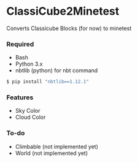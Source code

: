 # ClassiCube2Minetest

Converts Classicube Blocks (for now) to minetest

### Required 

* Bash
* Python 3.x
* nbtlib (python) for nbt command

```bash
$ pip install "nbtlib==1.12.1"
```

### Features

* Sky Color
* Cloud Color

### To-do 

* Climbable (not implemented yet)
* World (not implemented yet)
